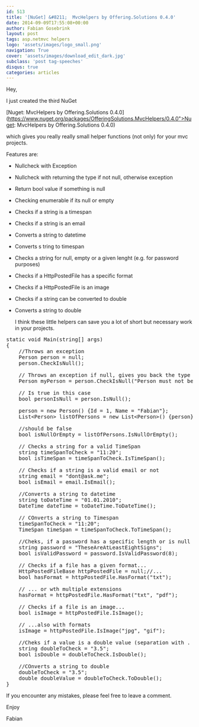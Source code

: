 ```yaml
---
id: 513
title: '[NuGet] &#8211;  MvcHelpers by Offering.Solutions 0.4.0'
date: 2014-09-09T17:55:08+00:00
author: Fabian Gosebrink
layout: post
tags: asp.netmvc helpers 
logo: 'assets/images/logo_small.png'
navigation: True
cover: 'assets/images/download_edit_dark.jpg'
subclass: 'post tag-speeches'
disqus: true
categories: articles
---
```


Hey,

I just created the third NuGet

[Nuget: MvcHelpers by Offering.Solutions 0.4.0](https://www.nuget.org/packages/OfferingSolutions.MvcHelpers/0.4.0">Nuget: MvcHelpers by Offering.Solutions 0.4.0)

which gives you really really small helper functions (not only) for your mvc projects.

Features are:
  
  * Nullcheck with Exception
  * Nullcheck with returning the type if not null, otherwise exception
  * Return bool value if something is null
  * Checking enumerable if its null or empty
  * Checks if a string is a timespan
  * Checks if a string is an email
  * Converts a string to datetime
  * Converts s tring to timespan
  * Checks a string for null, empty or a given lenght (e.g. for password purposes)
  * Checks if a HttpPostedFile has a specific format
  * Checks if a HttpPostedFile is an image
  * Checks if a string can be converted to double
  * Converts a string to double

    I think these little helpers can save you a lot of short but necessary work in your projects.

  <pre class="lang:c# decode:true ">static void Main(string[] args)
{
	//Throws an exception
	Person person = null;
	person.CheckIsNull();

	// Throws an exception if null, gives you back the type otherwise --&gt; Good for DI in public methods
	Person myPerson = person.CheckIsNull("Person must not be null");

	// Is true in this case
	bool personIsNull = person.IsNull();

	person = new Person() {Id = 1, Name = "Fabian"};
	List&lt;Person&gt; listOfPersons = new List&lt;Person&gt;() {person};

	//should be false
	bool isNullOrEmpty = listOfPersons.IsNullOrEmpty();

	// Checks a string for a valid TimeSpan
	string timeSpanToCheck = "11:20";
	bool isTimeSpan = timeSpanToCheck.IsTimeSpan();

	// Checks if a string is a valid email or not
	string email = "dont@ask.me";
	bool isEmail = email.IsEmail();

	//Converts a string to datetime
	string toDateTime = "01.01.2010";
	DateTime dateTime = toDateTime.ToDateTime();

	// COnverts a string to Timespan
	timeSpanToCheck = "11:20";
	TimeSpan timeSpan = timeSpanToCheck.ToTimeSpan();

	//Cheks, if a password has a specific length or is null or empty
	string password = "TheseAreAtLeastEightSigns";
	bool isValidPassword = password.IsValidPassword(8);

	// Checks if a file has a given format...
	HttpPostedFileBase httpPostedFile = null;//...
	bool hasFormat = httpPostedFile.HasFormat("txt");

	// ... or wth multiple extensions
	hasFormat = httpPostedFile.HasFormat("txt", "pdf");

	// Checks if a file is an image...
	bool isImage = httpPostedFile.IsImage();

	// ...also with formats
	isImage = httpPostedFile.IsImage("jpg", "gif");

	//Cheks if a value is a double value (separation with . or ,
	string doubleToCheck = "3.5";
	bool isDouble = doubleToCheck.IsDouble();

	//COnverts a string to double
	doubleToCheck = "3.5";
	double doubleValue = doubleToCheck.ToDouble();
}</pre>
  
If you encounter any mistakes, please feel free to leave a comment.

Enjoy

Fabian
